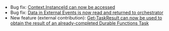* Bug fix: [Context.InstanceId can now be accessed](https://github.com/Azure/azure-functions-powershell-worker/issues/727)
* Bug fix: [Data in External Events is now read and returned to orchestrator](https://github.com/Azure/azure-functions-powershell-worker/issues/68)
* New feature (external contribution): [Get-TaskResult can now be used to obtain the result of an already-completed Durable Functions Task](https://github.com/Azure/azure-functions-powershell-worker/pull/786)
